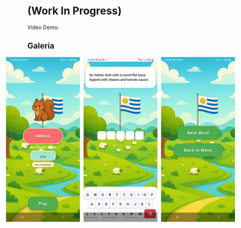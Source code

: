 # (Work In Progress)

Video Demo:  
## Galeria
<div style="display: flex; gap: 10px; justify-content: center;">
  <img src="docs/image1.jpeg" alt="Imagen 1" width="200"/>
  <img src="docs/image2.jpeg" alt="Imagen 2" width="200"/>
  <img src="docs/image3.jpeg" alt="Imagen 3" width="200"/>
</div>
